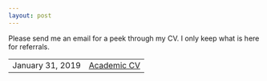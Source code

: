 ```yaml
---
layout: post
---
```


<?php include_once("analyticstracking.php") ?>

Please send me an email for a peek through my CV. I only keep what is here for referrals.

<table class="table table-hover">
<tr>
  <td class='col-md-3'>January 31, 2019 </td>
  <td><a href="/downloads/cv/resume.pdf">Academic CV</a></td>
</tr>
</table>
